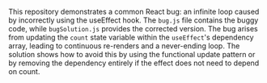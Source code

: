 This repository demonstrates a common React bug: an infinite loop caused by incorrectly using the useEffect hook. The `bug.js` file contains the buggy code, while `bugSolution.js` provides the corrected version.  The bug arises from updating the `count` state variable within the `useEffect`'s dependency array, leading to continuous re-renders and a never-ending loop. The solution shows how to avoid this by using the functional update pattern or by removing the dependency entirely if the effect does not need to depend on count.